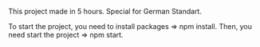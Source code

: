 This project made in 5 hours. Special for German Standart.

To start the project, you need to install packages => npm install. Then, you need start the project => npm start.
